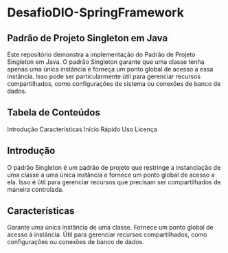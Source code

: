 # DesafioDIO-SpringFramework

## Padrão de Projeto Singleton em Java
Este repositório demonstra a implementação do Padrão de Projeto Singleton em Java. O padrão Singleton garante que uma classe tenha apenas uma única instância e forneça um ponto global de acesso a essa instância. Isso pode ser particularmente útil para gerenciar recursos compartilhados, como configurações de sistema ou conexões de banco de dados.

## Tabela de Conteúdos
Introdução
Características
Início Rápido
Uso
Licença
## Introdução
O padrão Singleton é um padrão de projeto que restringe a instanciação de uma classe a uma única instância e fornece um ponto global de acesso a ela. Isso é útil para gerenciar recursos que precisam ser compartilhados de maneira controlada.

## Características
Garante uma única instância de uma classe.
Fornece um ponto global de acesso à instância.
Útil para gerenciar recursos compartilhados, como configurações ou conexões de banco de dados.
